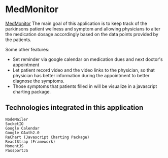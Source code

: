 # MedMonitor
[MedMonitor](med-monitor.herokuapp.com)
The main goal of this application is to keep track of the parkinsons patient wellness and symptom and allowing physicians to alter the medication dosage accordingly based on the data points provided by the patients. 

Some other features:
- Set reminder via google calendar on medication dues and next doctor's appointment
- Let patient record video and the video links to the physician, so that physician has better information during the appointment to better diagnose the symptoms. 
- Those symptoms that patients filled in will be visualize in a javascript charting package. 

## Technologies integrated in this application 

    NodeMailer
    SocketIO
    Google Calendar 
    Google OAuth2.0
    ReChart (Javascript Charting Package)
    ReactStrap (Framework)
    MomentJS
    PassportJS
